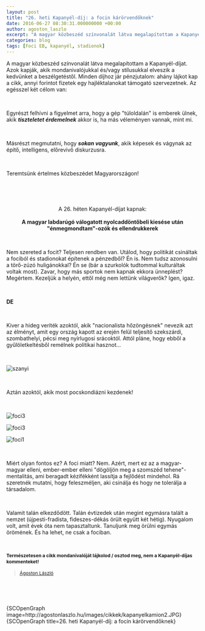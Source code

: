 ```yaml
---
layout: post
title: "26. heti Kapanyél-díj: a focin kárörvendőknek"
date: 2016-06-27 08:30:31.000000000 +00:00
author: agoston_laszlo
excerpt: "A magyar közbeszéd színvonalát látva megalapítottam a Kapanyél-díjat. Azok kapják, akik mondanivalójukkal és/vagy stílusukkal elveszik a kedvünket a beszélgetéstől. Minden díjhoz jár pénzjutalom: ahány lájkot kap a cikk, annyi forintot fizetek egy hajléktalanokat támogató szervezetnek. Az egésszel két célom van."
categories: blog
tags: [Foci EB, kapanyél, stadionok]
---
```

<p>A magyar közbeszéd színvonalát látva megalapítottam a Kapanyél-díjat. Azok kapják, akik mondanivalójukkal és/vagy stílusukkal elveszik a kedvünket a beszélgetéstől. Minden díjhoz jár pénzjutalom: ahány lájkot kap a cikk, annyi forintot fizetek egy hajléktalanokat támogató szervezetnek. Az egésszel két célom van:</p>
<p>&nbsp;</p>
<p>Egyrészt felhívni a figyelmet arra, hogy a gép "túloldalán" is emberek ülnek, akik <strong><em>tiszteletet érdemelnek</em></strong> akkor is, ha más véleményen vannak, mint mi.&nbsp;</p>
<p>&nbsp;</p>
<p>Másrészt megmutatni, hogy <strong><em>sokan vagyunk</em></strong>, akik képesek és vágynak az építő, intelligens, előrevivő diskurzusra.&nbsp;</p>
<p>&nbsp;</p>
<p>Teremtsünk értelmes közbeszédet Magyarországon!</p>

<p>&nbsp;</p>
<p>&nbsp;</p>
<p style="text-align: center;">A 26. héten Kapanyél-díjat kapnak:<br /><br /><strong>A magyar labdarúgó válogatott nyolcaddöntőbeli kiesése után "énmegmondtam"-ozók és ellendrukkerek</strong></p>
<p>&nbsp;</p>
<p>Nem szereted a focit? Teljesen rendben van. Utálod, hogy politikát csináltak a fociból és stadionokat építenek a pénzedből? Én is. Nem tudsz azonosulni a törő-zúzó huligánokkal? Én se (bár a szurkolók tudtommal kulturáltak voltak most). Zavar, hogy más sportok nem kapnak ekkora ünneplést? Megértem. Kezeljük a helyén, ettől még nem lettünk világverők? Igen, igaz.</p>
<p>&nbsp;</p>
<p><strong>DE</strong></p>
<p>&nbsp;</p>
<p>Kiver a hideg veríték azoktól, akik "nacionalista hőzöngésnek" nevezik azt az élményt, amit egy ország kapott az erején felül teljesítő szekszárdi, szombathelyi, pécsi meg nyírlugosi srácoktól. Attól pláne, hogy ebből a gyűlöletkeltésből remélnek politikai hasznot...</p>
<p>&nbsp;</p>
<p><img src="http://agostonlaszlo.hu/images/cikkek/szanyi.JPG" alt="szanyi" /></p>
<p>&nbsp;</p>
<p>Aztán azoktól, akik most pocskondiázni kezdenek!&nbsp;</p>
<p>&nbsp;</p>
<p><img src="http://agostonlaszlo.hu/images/cikkek/foci3.jpg" alt="foci3" /></p>
<p><img src="http://agostonlaszlo.hu/images/cikkek/foci2.jpg" alt="foci3" /></p>
<p><img src="http://agostonlaszlo.hu/images/cikkek/foci1.jpg" alt="foci1" /></p>
<p>&nbsp;</p>
<p>Miért olyan fontos ez? A foci miatt? Nem. Azért, mert ez az a magyar-magyar elleni, ember-ember elleni "dögöljön meg a szomszéd tehene"-mentalitás, ami beragadt kézifékként lassítja a fejlődést mindehol. Rá szeretnék mutatni, hogy feleszméljen, aki csinálja és hogy ne tolerálja a társadalom.&nbsp;</p>
<p>&nbsp;</p>
<p>Valamit talán elkezdődött. Talán évtizedek után megint egymásra talált a nemzet (újpesti-fradista, fideszes-dékás örült együtt két hétig). Nyugalom volt, amit évek óta nem tapasztaltunk. Tanuljunk meg örülni egymás örömének. És ha lehet, ne csak a fociban.&nbsp;</p>
<p>&nbsp;</p>
<p><strong style="font-size: 12.16px; line-height: 15.808px;">Természetesen a cikk mondanivalóját lájkolod / osztod meg, nem a Kapanyél-díjas kommenteket!</strong></p>
<div class="fb-page" style="font-size: 12.16px; line-height: 15.808px;" data-href="https://www.facebook.com/agostonlaszloartist" data-width="250" data-height="100" data-small-header="false" data-adapt-container-width="false" data-hide-cover="true" data-show-facepile="false">
<div class="fb-xfbml-parse-ignore">
<blockquote cite="https://www.facebook.com/agostonlaszloartist"><a href="https://www.facebook.com/agostonlaszloartist">Ágoston László</a></blockquote>
</div>
</div>
<p>&nbsp;</p>
<p>&nbsp;<span style="font-size: 12.16px; line-height: 1.3em;"></span></p>
<p>{SCOpenGraph image=http://agostonlaszlo.hu/images/cikkek/kapanyelkamion2.JPG} {SCOpenGraph title=26. heti Kapanyél-díj: a focin kárörvendőknek}</p>
